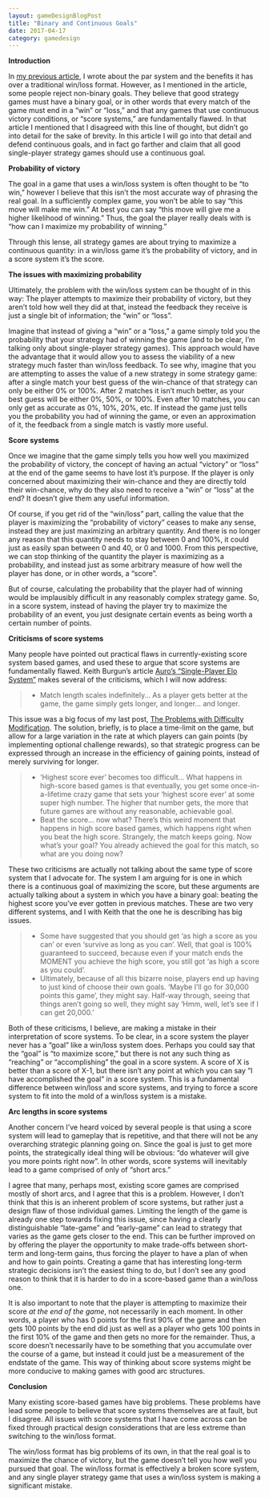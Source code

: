 ```yaml
---
layout: gameDesignBlogPost
title: "Binary and Continuous Goals"
date: 2017-04-17
category: gamedesign
---
```

**Introduction**

In [my previous article](https://ethanhoeppner.github.io/gamedesign/the-problems-with-difficulty-modification.html), I wrote about the par system and the benefits it has over a traditional win/loss format. However, as I mentioned in the article, some people reject non-binary goals. They believe that good strategy games must have a binary goal, or in other words that every match of the game must end in a “win” or “loss,” and that any games that use continuous victory conditions, or “score systems,” are fundamentally flawed. In that article I mentioned that I disagreed with this line of thought, but didn’t go into detail for the sake of brevity. In this article I will go into that detail and defend continuous goals, and in fact go farther and claim that all good single-player strategy games should use a continuous goal.

**Probability of victory**

The goal in a game that uses a win/loss system is often thought to be “to win,” however I believe that this isn’t the most accurate way of phrasing the real goal. In a sufficiently complex game, you won’t be able to say “this move will make me win.” At best you can say “this move will give me a higher likelihood of winning.” Thus, the goal the player really deals with is “how can I maximize my probability of winning.” 

Through this lense, all strategy games are about trying to maximize a continuous quantity: in a win/loss game it’s the probability of victory, and in a score system it’s the score.

**The issues with maximizing probability**

Ultimately, the problem with the win/loss system can be thought of in this way: The player attempts to maximize their probability of victory, but they aren’t told how well they did at that, instead the feedback they receive is just a single bit of information; the “win” or “loss”.

Imagine that instead of giving a “win” or a “loss,” a game simply told you the probability that your strategy had of winning the game (and to be clear, I’m talking only about single-player strategy games). This approach would have the advantage that it would allow you to assess the viability of a new strategy much faster than win/loss feedback. To see why, imagine that you are attempting to asses the value of a new strategy in some strategy game: after a single match your best guess of the win-chance of that strategy can only be either 0% or 100%. After 2 matches it isn’t much better, as your best guess will be either 0%, 50%, or 100%. Even after 10 matches, you can only get as accurate as 0%, 10%, 20%, etc. If instead the game just tells you the probability you had of winning the game, or even an approximation of it, the feedback from a single match is vastly more useful.

**Score systems**

Once we imagine that the game simply tells you how well you maximized the probability of victory, the concept of having an actual “victory” or “loss” at the end of the game seems to have lost it’s purpose. If the player is only concerned about maximizing their win-chance and they are directly told their win-chance, why do they also need to receive a “win” or “loss” at the end? It doesn’t give them any useful information.

Of course, if you get rid of the “win/loss” part, calling the value that the player is maximizing the “probability of victory” ceases to make any sense, instead they are just maximizing an arbitrary quantity. And there is no longer any reason that this quantity needs to stay between 0 and 100%, it could just as easily span between 0 and 40, or 0 and 1000. From this perspective, we can stop thinking of the quantity the player is maximizing as a probability, and instead just as some arbitrary measure of how well the player has done, or in other words, a “score”.

But of course, calculating the probability that the player had of winning would be implausibly difficult in any reasonably complex strategy game. So, in a score system, instead of having the player try to maximize the probability of an event, you just designate certain events as being worth a certain number of points.

**Criticisms of score systems**

Many people have pointed out practical flaws in currently-existing score system based games, and used these to argue that score systems are fundamentally flawed. Keith Burgun’s article [Auro’s “Single-Player Elo System”](http://www.dinofarmgames.com/auros-single-player-elo-system/) makes several of the criticisms, which I will now address:

> * Match length scales indefinitely… As a player gets better at the game, the game simply gets longer, and longer… and longer.

This issue was a big focus of my last post, [The Problems with Difficulty Modification](https://ethanhoeppner.github.io/gamedesign/the-problems-with-difficulty-modification.html). The solution, briefly, is to place a time-limit on the game, but allow for a large variation in the rate at which players can gain points (by implementing optional challenge rewards), so that strategic progress can be expressed through an increase in the efficiency of gaining points, instead of merely surviving for longer.

> * ‘Highest score ever’ becomes too difficult… What happens in high-score based games is that eventually, you get some once-in-a-lifetime crazy game that sets your ‘highest score ever’ at some super high number. The higher that number gets, the more that future games are without any reasonable, achievable goal.
> * Beat the score… now what? There’s this weird moment that happens in high score based games, which happens right when you beat the high score. Strangely, the match keeps going. Now what’s your goal? You already achieved the goal for this match, so what are you doing now?

These two criticisms are actually not talking about the same type of score system that I advocate for. The system I am arguing for is one in which there is a continuous goal of maximizing the score, but these arguments are actually talking about a system in which you have a binary goal: beating the highest score you’ve ever gotten in previous matches. These are two very different systems, and I with Keith that the one he is describing has big issues.

> * Some have suggested that you should get ‘as high a score as you can’ or even ‘survive as long as you can’. Well, that goal is 100% guaranteed to succeed, because even if your match ends the MOMENT you achieve the high score, you still got ‘as high a score as you could’.
> * Ultimately, because of all this bizarre noise, players end up having to just kind of choose their own goals. ‘Maybe I’ll go for 30,000 points this game’, they might say. Half-way through, seeing that things aren’t going so well, they might say ‘Hmm, well, let’s see if I can get 20,000.’

Both of these criticisms, I believe, are making a mistake in their interpretation of score systems. To be clear, in a score system the player never has a “goal” like a win/loss system does. Perhaps you could say that the “goal” is “to maximize score,” but there is not any such thing as “reaching” or “accomplishing” the goal in a score system. A score of X is better than a score of X-1, but there isn’t any point at which you can say “I have accomplished the goal” in a score system. This is a fundamental difference between win/loss and score systems, and trying to force a score system to fit into the mold of a win/loss system is a mistake.

**Arc lengths in score systems**

Another concern I’ve heard voiced by several people is that using a score system will lead to gameplay that is repetitive, and that there will not be any overarching strategic planning going on. Since the goal is just to get more points, the strategically ideal thing will be obvious: “do whatever will give you more points right now”. In other words, score systems will inevitably lead to a game comprised of only of “short arcs.”

I agree that many, perhaps most, existing score games are comprised mostly of short arcs, and I agree that this is a problem. However, I don’t think that this is an inherent problem of score systems, but rather just a design flaw of those individual games. Limiting the length of the game is already one step towards fixing this issue, since having a clearly distinguishable “late-game” and “early-game” can lead to strategy that varies as the game gets closer to the end. This can be further improved on by offering the player the opportunity to make trade-offs between short-term and long-term gains, thus forcing the player to have a plan of when and how to gain points. Creating a game that has interesting long-term strategic decisions isn’t the easiest thing to do, but I don’t see any good reason to think that it is harder to do in a score-based game than a win/loss one.

It is also important to note that the player is attempting to maximize their score *at the end of the game*, not necessarily in each moment. In other words, a player who has 0 points for the first 90% of the game and then gets 100 points by the end did just as well as a player who gets 100 points in the first 10% of the game and then gets no more for the remainder. Thus, a score doesn’t necessarily have to be something that you accumulate over the course of a game, but instead it could just be a measurement of the endstate of the game. This way of thinking about score systems might be more conducive to making games with good arc structures.

**Conclusion**

Many existing score-based games have big problems. These problems have lead some people to believe that score systems themselves are at fault, but I disagree. All issues with score systems that I have come across can be fixed through practical design considerations that are less extreme than switching to the win/loss format.

The win/loss format has big problems of its own, in that the real goal is to maximize the chance of victory, but the game doesn’t tell you how well you pursued that goal. The win/loss format is effectively a broken score system, and any single player strategy game that uses a win/loss system is making a significant mistake.
